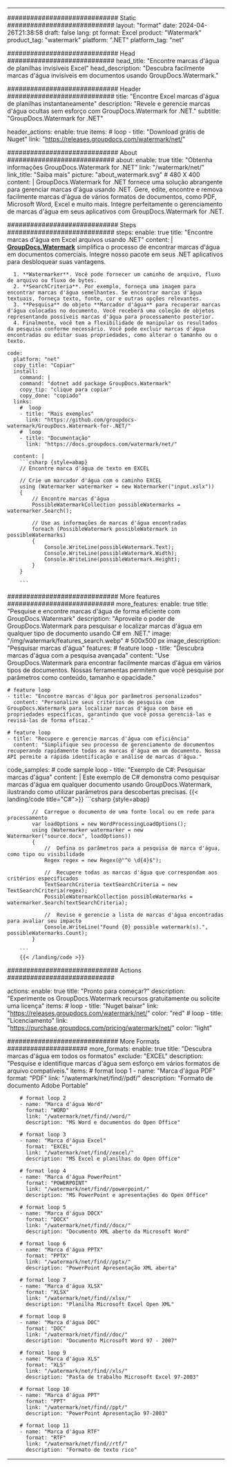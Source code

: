 
---
############################# Static ############################
layout: "format"
date:  2024-04-26T21:38:58
draft: false
lang: pt
format: Excel
product: "Watermark"
product_tag: "watermark"
platform: ".NET"
platform_tag: "net"

############################# Head ############################
head_title: "Encontre marcas d'água de planilhas invisíveis Excel"
head_description: "Descubra facilmente marcas d'água invisíveis em documentos usando GroupDocs.Watermark."

############################# Header ############################
title: "Encontre Excel marcas d'água de planilhas instantaneamente" 
description: "Revele e gerencie marcas d'água ocultas sem esforço com GroupDocs.Watermark for .NET."
subtitle: "GroupDocs.Watermark for .NET" 

header_actions:
  enable: true
  items:
    #  loop
    - title: "Download grátis de Nuget"
      link: "https://releases.groupdocs.com/watermark/net/"
      
############################# About ############################
about:
    enable: true
    title: "Obtenha informações GroupDocs.Watermark for .NET"
    link: "/watermark/net/"
    link_title: "Saiba mais"
    picture: "about_watermark.svg" # 480 X 400
    content: |
       GroupDocs.Watermark for .NET fornece uma solução abrangente para gerenciar marcas d'água usando .NET. Gere, edite, encontre e remova facilmente marcas d'água de vários formatos de documentos, como PDF, Microsoft Word, Excel e muito mais. Integre perfeitamente o gerenciamento de marcas d'água em seus aplicativos com GroupDocs.Watermark for .NET.

############################# Steps ############################
steps:
    enable: true
    title: "Encontre marcas d'água em Excel arquivos usando .NET"
    content: |
      **[GroupDocs.Watermark](https://products.groupdocs.com/watermark/net/)** simplifica o processo de encontrar marcas d'água em documentos comerciais. Integre nosso pacote em seus .NET aplicativos para desbloquear suas vantagens.
      
      1. **Watermarker**. Você pode fornecer um caminho de arquivo, fluxo de arquivo ou fluxo de bytes.
      2. **SearchCriteria**. Por exemplo, forneça uma imagem para encontrar marcas d'água semelhantes. Se encontrar marcas d'água textuais, forneça texto, fonte, cor e outras opções relevantes.
      3. **Pesquisa** do objeto **Marcador d'água** para recuperar marcas d'água colocadas no documento. Você receberá uma coleção de objetos representando possíveis marcas d'água para processamento posterior.
      4. Finalmente, você tem a flexibilidade de manipular os resultados da pesquisa conforme necessário. Você pode excluir marcas d'água encontradas ou editar suas propriedades, como alterar o tamanho ou o texto.
   
    code:
      platform: "net"
      copy_title: "Copiar"
      install:
        command: |
        command: "dotnet add package GroupDocs.Watermark"
        copy_tip: "clique para copiar"
        copy_done: "copiado"
      links:
        #  loop
        - title: "Mais exemplos"
          link: "https://github.com/groupdocs-watermark/GroupDocs.Watermark-for-.NET/"
        #  loop
        - title: "Documentação"
          link: "https://docs.groupdocs.com/watermark/net/"
          
      content: |
        ```csharp {style=abap}
        // Encontre marca d'água de texto em EXCEL

        // Crie um marcador d'água com o caminho EXCEL
        using (Watermarker watermarker = new Watermarker("input.xslx"))
        {
            // Encontre marcas d'água
            PossibleWatermarkCollection possibleWatermarks = watermarker.Search();

            // Use as informações de marcas d'água encontradas
            foreach (PossibleWatermark possibleWatermark in possibleWatermarks)
            {
                Console.WriteLine(possibleWatermark.Text);
                Console.WriteLine(possibleWatermark.Width);
                Console.WriteLine(possibleWatermark.Height);
            }
        }
        
        ```            

############################# More features ############################
more_features:
  enable: true
  title: "Pesquise e encontre marcas d'água de forma eficiente com GroupDocs.Watermark"
  description: "Aproveite o poder de GroupDocs.Watermark para pesquisar e localizar marcas d'água em qualquer tipo de documento usando C# em .NET."
  image: "/img/watermark/features_search.webp" # 500x500 px
  image_description: "Pesquisar marcas d'água"
  features:
    # feature loop
    - title: "Descubra marcas d'água com a pesquisa avançada"
      content: "Use GroupDocs.Watermark para encontrar facilmente marcas d'água em vários tipos de documentos. Nossas ferramentas permitem que você pesquise por parâmetros como conteúdo, tamanho e opacidade."

    # feature loop
    - title: "Encontre marcas d'água por parâmetros personalizados"
      content: "Personalize seus critérios de pesquisa com GroupDocs.Watermark para localizar marcas d'água com base em propriedades específicas, garantindo que você possa gerenciá-las e revisá-las de forma eficaz."

    # feature loop
    - title: "Recupere e gerencie marcas d'água com eficiência"
      content: "Simplifique seu processo de gerenciamento de documentos recuperando rapidamente todas as marcas d'água em um documento. Nossa API permite a rápida identificação e análise de marcas d'água."
      
  code_samples:
    # code sample loop
    - title: "Exemplo de C#: Pesquisar marcas d'água"
      content: |
        Este exemplo de C# demonstra como pesquisar marcas d'água em qualquer documento usando GroupDocs.Watermark, ilustrando como utilizar parâmetros para descobertas precisas.
        {{< landing/code title="C#">}}
        ```csharp {style=abap}
        
            //  Carregue o documento de uma fonte local ou em rede para processamento
            var loadOptions = new WordProcessingLoadOptions();
            using (Watermarker watermarker = new Watermarker("source.docx", loadOptions))
            {
                //  Defina os parâmetros para a pesquisa de marca d'água, como tipo ou visibilidade
                Regex regex = new Regex(@"^© \d{4}$");

                //  Recupere todas as marcas d'água que correspondam aos critérios especificados
                TextSearchCriteria textSearchCriteria = new TextSearchCriteria(regex);
                PossibleWatermarkCollection possibleWatermarks = watermarker.Search(textSearchCriteria);

                //  Revise e gerencie a lista de marcas d'água encontradas para avaliar seu impacto
                Console.WriteLine("Found {0} possible watermark(s).", possibleWatermarks.Count);
            }

        ```
        {{< /landing/code >}}


############################# Actions ############################

actions:
  enable: true
  title: "Pronto para começar?"
  description: "Experimente os GroupDocs.Watermark recursos gratuitamente ou solicite uma licença"
  items:
    #  loop
    - title: "Nuget baixar"
      link: "https://releases.groupdocs.com/watermark/net/"
      color: "red"
        #  loop
    - title: "Licenciamento"
      link: "https://purchase.groupdocs.com/pricing/watermark/net/"
      color: "light"


############################# More Formats #####################
more_formats:
    enable: true
    title: "Descubra marcas d'água em todos os formatos"
    exclude: "EXCEL"
    description: "Pesquise e identifique marcas d'água sem esforço em vários formatos de arquivo compatíveis."
    items: 
        # format loop 1
        - name: "Marca d'água PDF"
          format: "PDF"
          link: "/watermark/net/find//pdf/"
          description: "Formato de documento Adobe Portable"

        # format loop 2
        - name: "Marca d'água Word"
          format: "WORD"
          link: "/watermark/net/find//word/"
          description: "MS Word e documentos do Open Office"
          
        # format loop 3
        - name: "Marca d'água Excel"
          format: "EXCEL"
          link: "/watermark/net/find//excel/"
          description: "MS Excel e planilhas do Open Office"

        # format loop 4
        - name: "Marca d'água PowerPoint"
          format: "POWERPOINT"
          link: "/watermark/net/find//powerpoint/"
          description: "MS PowerPoint e apresentações do Open Office"

        # format loop 5
        - name: "Marca d'água DOCX"
          format: "DOCX"
          link: "/watermark/net/find//docx/"
          description: "Documento XML aberto da Microsoft Word"
          
        # format loop 6
        - name: "Marca d'água PPTX"
          format: "PPTX"
          link: "/watermark/net/find//pptx/"
          description: "PowerPoint Apresentação XML aberta"
          
        # format loop 7
        - name: "Marca d'água XLSX"
          format: "XLSX"
          link: "/watermark/net/find//xlsx/"
          description: "Planilha Microsoft Excel Open XML"

        # format loop 8
        - name: "Marca d'água DOC"
          format: "DOC"
          link: "/watermark/net/find//doc/"
          description: "Documento Microsoft Word 97 - 2007"

        # format loop 9
        - name: "Marca d'água XLS"
          format: "XLS"
          link: "/watermark/net/find//xls/"
          description: "Pasta de trabalho Microsoft Excel 97-2003"

        # format loop 10
        - name: "Marca d'água PPT"
          format: "PPT"
          link: "/watermark/net/find//ppt/"
          description: "PowerPoint Apresentação 97-2003"

        # format loop 11
        - name: "Marca d'água RTF"
          format: "RTF"
          link: "/watermark/net/find//rtf/"
          description: "Formato de texto rico"

---